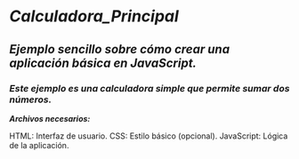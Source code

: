 # **_Calculadora_Principal_**

## **_Ejemplo sencillo sobre cómo crear una aplicación básica en JavaScript._**

### **_Este ejemplo es una calculadora simple que permite sumar dos números._**

**_Archivos necesarios:_**

HTML: Interfaz de usuario.
CSS: Estilo básico (opcional).
JavaScript: Lógica de la aplicación.
